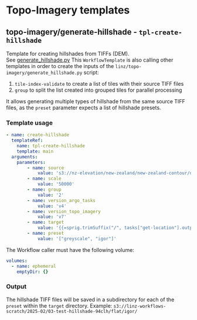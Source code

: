 # Topo-Imagery templates

## topo-imagery/generate-hillshade - `tpl-create-hillshade`

Template for creating hillshades from TIFFs (DEM).  
See [generate_hillshade.py](https://github.com/linz/topo-imagery/pull/1253)
This `WorkflowTemplate` is also calling other templates in order to create the inputs of the `linz/topo-imagery/generate_hillshade.py` script:

1. `tile-index-validate` to create a list of tiles with their source TIFF files
2. `group` to split the list created into grouped tiles for parallel processing

It allows generating multiple types of hillshade from the same source TIFF files, as the `preset` parameter expects a list of hillshade presets.

### Template usage

```yaml
- name: create-hillshade
  templateRef:
    name: tpl-create-hillshade
    template: main
  arguments:
    parameters:
        - name: source
            value: 's3://nz-elevation/new-zealand/new-zealand-contour/dem_8m/2193/'
        - name: scale
            value: '50000'
        - name: group
            value: '2'
        - name: version_argo_tasks
            value: 'v4'
        - name: version_topo_imagery
            value: 'v7'
        - name: target
            value: '{{=sprig.trimSuffix("/", tasks["get-location"].outputs.parameters.location)}}/flat/'
        - name: preset
            value: '["greyscale", "igor"]'
```

The Workflow caller must have the following volume:

```yaml
volumes:
  - name: ephemeral
    emptyDir: {}
```

### Output

The hillshade TIFF files will be saved in a subdirectory for each of the `preset` within the `target` directory.
Example: `s3://linz-workflows-scratch/2025-02/03-test-hillshade-94clh/flat/igor/`
